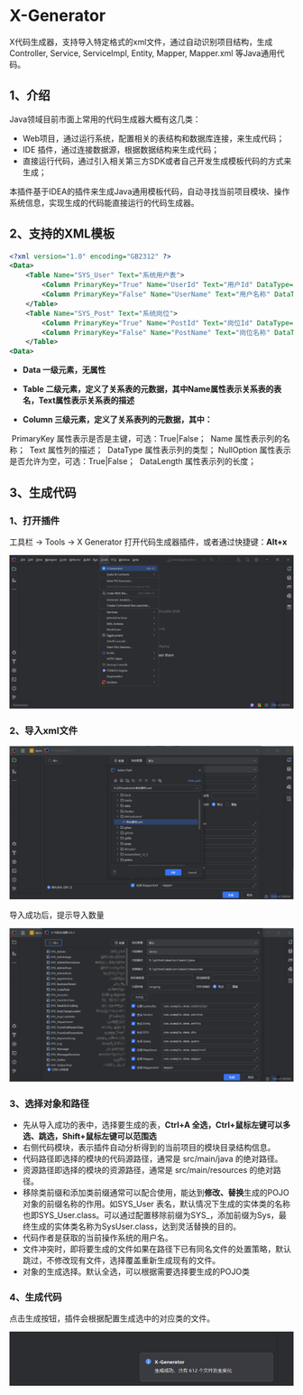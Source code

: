 # X-Generator
X代码生成器，支持导入特定格式的xml文件，通过自动识别项目结构，生成Controller, Service, ServiceImpl, Entity, Mapper, Mapper.xml 等Java通用代码。


## 1、介绍
Java领域目前市面上常用的代码生成器大概有这几类：

- Web项目，通过运行系统，配置相关的表结构和数据库连接，来生成代码；
- IDE 插件，通过连接数据源，根据数据结构来生成代码；
- 直接运行代码，通过引入相关第三方SDK或者自己开发生成模板代码的方式来生成；

本插件基于IDEA的插件来生成Java通用模板代码，自动寻找当前项目模块、操作系统信息，实现生成的代码能直接运行的代码生成器。

## 2、支持的XML模板
```xml
<?xml version="1.0" encoding="GB2312" ?>
<Data>
    <Table Name="SYS_User" Text="系统用户表">
        <Column PrimaryKey="True" Name="UserId" Text="用户Id" DataType="VARCHAR" NullOption="False" DataLength="32"/>
        <Column PrimaryKey="False" Name="UserName" Text="用户名称" DataType="VARCHAR" NullOption="False" DataLength="100"/>
    </Table>
    <Table Name="SYS_Post" Text="系统岗位">
        <Column PrimaryKey="True" Name="PostId" Text="岗位Id" DataType="VARCHAR" NullOption="False" DataLength="32"/>
        <Column PrimaryKey="False" Name="PostName" Text="岗位名称" DataType="VARCHAR" NullOption="True" DataLength="100"/>
    </Table>
<Data>
```

- **Data  一级元素，无属性**

- **Table 二级元素，定义了关系表的元数据，其中Name属性表示关系表的表名，Text属性表示关系表的描述**

- **Column 三级元素，定义了关系表列的元数据，其中：**

​	PrimaryKey 属性表示是否是主键，可选：True|False；
​	Name 属性表示列的名称；
​	Text 属性列的描述；
​	DataType 属性表示列的类型；
​	NullOption 属性表示是否允许为空，可选：True|False；
​	DataLength 属性表示列的长度；

## 3、生成代码

### 1、打开插件

工具栏 -> Tools -> X Generator 打开代码生成器插件，或者通过快捷键：**Alt+x**

![image-20241121160619076](.\doc\x1.png)

### 2、导入xml文件
![image-20241121160619076](.\doc\x2.png)

导入成功后，提示导入数量

![image-20241121161321297](.\doc\x3.png)

### 3、选择对象和路径

- 先从导入成功的表中，选择要生成的表，**Ctrl+A 全选，Ctrl+鼠标左键可以多选、跳选，Shift+鼠标左键可以范围选**
- 右侧代码模块，表示插件自动分析得到的当前项目的模块目录结构信息。
- 代码路径即选择的模块的代码源路径，通常是 src/main/java 的绝对路径。
- 资源路径即选择的模块的资源路径，通常是 src/main/resources 的绝对路径。
- 移除类前缀和添加类前缀通常可以配合使用，能达到**修改、替换**生成的POJO对象的前缀名称的作用。如SYS_User 表名，默认情况下生成的实体类的名称也即SYS_User.class。可以通过配置移除前缀为SYS_，添加前缀为Sys，最终生成的实体类名称为SysUser.class，达到灵活替换的目的。
- 代码作者是获取的当前操作系统的用户名。
- 文件冲突时，即将要生成的文件如果在路径下已有同名文件的处置策略，默认跳过，不修改现有文件，选择覆盖重新生成现有的文件。
- 对象的生成选择。默认全选，可以根据需要选择要生成的POJO类

### 4、生成代码

点击生成按钮，插件会根据配置生成选中的对应类的文件。

![image-20241121162730286](.\doc\x4.png)
